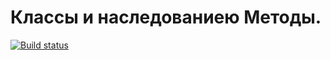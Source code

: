 # Классы и наследованиею Методы.

[![Build status](https://ci.appveyor.com/api/projects/status/a1mahtd0qrkgkohb?svg=true)](https://ci.appveyor.com/project/Antonio-87/metods-research-classes)